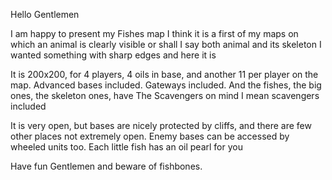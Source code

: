 Hello Gentlemen  

I am happy to present my Fishes map  I think it is a first of my maps on which an animal is clearly visible  or shall I say both animal and its skeleton  I wanted something with sharp edges and here it is  

It is 200x200, for 4 players, 4 oils in base, and another 11 per player on the map. Advanced bases included. Gateways included. And the fishes, the big ones, the skeleton ones, have The Scavengers on mind  I mean scavengers included  

It is very open, but bases are nicely protected by cliffs, and there are few other places not extremely open. Enemy bases can be accessed by wheeled units too. Each little fish has an oil pearl for you  

Have fun Gentlemen  and beware of fishbones.
